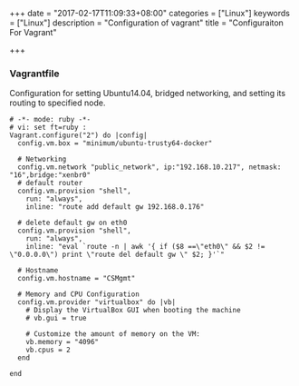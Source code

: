 +++
date = "2017-02-17T11:09:33+08:00"
categories = ["Linux"]
keywords = ["Linux"]
description = "Configuration of vagrant"
title = "Configuraiton For Vagrant"

+++
### Vagrantfile
Configuration for setting Ubuntu14.04, bridged networking, and setting its
routing to specified node.    

```
# -*- mode: ruby -*-
# vi: set ft=ruby :
Vagrant.configure("2") do |config|
  config.vm.box = "minimum/ubuntu-trusty64-docker"

  # Networking
  config.vm.network "public_network", ip:"192.168.10.217", netmask: "16",bridge:"xenbr0"
  # default router
  config.vm.provision "shell",
    run: "always",
    inline: "route add default gw 192.168.0.176"

  # delete default gw on eth0
  config.vm.provision "shell",
    run: "always",
    inline: "eval `route -n | awk '{ if ($8 ==\"eth0\" && $2 != \"0.0.0.0\") print \"route del default gw \" $2; }'`"
  
  # Hostname
  config.vm.hostname = "CSMgmt"

  # Memory and CPU Configuration
  config.vm.provider "virtualbox" do |vb|
    # Display the VirtualBox GUI when booting the machine
    # vb.gui = true
  
    # Customize the amount of memory on the VM:
    vb.memory = "4096"
    vb.cpus = 2
  end

end
```
